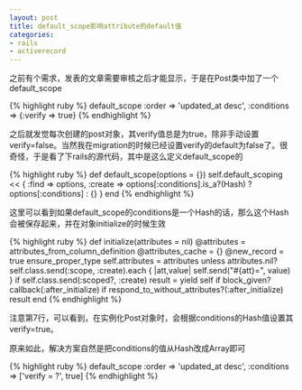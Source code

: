 ```yaml
---
layout: post
title: default_scope影响attribute的default值
categories:
- rails
- activerecord
---
```

之前有个需求，发表的文章需要审核之后才能显示，于是在Post类中加了一个default_scope

{% highlight ruby %}
default_scope :order => 'updated_at desc', :conditions => {:verify => true}
{% endhighlight %}

之后就发觉每次创建的post对象，其verify值总是为true，除非手动设置verify=false。当然我在migration的时候已经设置verify的default为false了。很奇怪，于是看了下rails的源代码，其中是这么定义default_scope的

{% highlight ruby %}
def default_scope(options = {})
  self.default_scoping << { :find => options, :create => options[:conditions].is_a?(Hash) ? options[:conditions] : {} }
end
{% endhighlight %}

这里可以看到如果default_scope的conditions是一个Hash的话，那么这个Hash会被保存起来，并在对象initialize的时候生效

{% highlight ruby %}
def initialize(attributes = nil)
  @attributes = attributes_from_column_definition
  @attributes_cache = {}
  @new_record = true
  ensure_proper_type
  self.attributes = attributes unless attributes.nil?
  self.class.send(:scope, :create).each { |att,value| self.send("#{att}=", value) } if self.class.send(:scoped?, :create)
  result = yield self if block_given?
  callback(:after_initialize) if respond_to_without_attributes?(:after_initialize)
  result
end
{% endhighlight %}

注意第7行，可以看到，在实例化Post对象时，会根据conditions的Hash值设置其verify=true。

原来如此，解决方案自然是把conditions的值从Hash改成Array即可

{% highlight ruby %}
default_scope :order => 'updated_at desc', :conditions => ['verify = ?', true]
{% endhighlight %}

